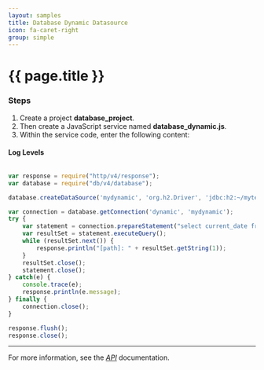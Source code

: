 ```yaml
---
layout: samples
title: Database Dynamic Datasource
icon: fa-caret-right
group: simple
---
```


{{ page.title }}
===

### Steps


1. Create a project **database_project**.
2. Then create a JavaScript service named **database_dynamic.js**.
3. Within the service code, enter the following content:

#### Log Levels

```javascript

var response = require("http/v4/response");
var database = require("db/v4/database");

database.createDataSource('mydynamic', 'org.h2.Driver', 'jdbc:h2:~/mytest', 'sa', '', null);

var connection = database.getConnection('dynamic', 'mydynamic');
try {
    var statement = connection.prepareStatement("select current_date from dual");
    var resultSet = statement.executeQuery();
    while (resultSet.next()) {
        response.println("[path]: " + resultSet.getString(1));
    }
    resultSet.close();
    statement.close();
} catch(e) {
    console.trace(e);
    response.println(e.message);
} finally {
    connection.close();
}

response.flush();
response.close();

```

---

For more information, see the *[API](../api/)* documentation.
